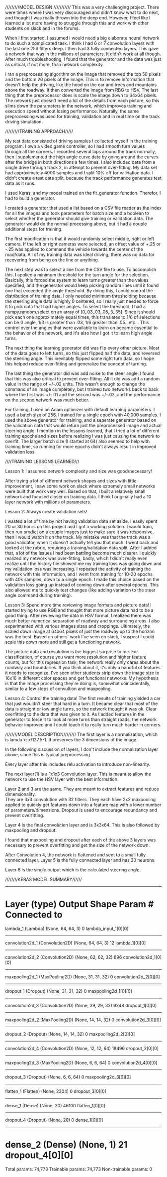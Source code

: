 /////////MODEL DESIGN ///////////
This was a very challenging project.  There were times where I was very discouraged and didn't know what to do next, and thought I was really thrown into the deep end.  However, I feel like I learned a lot more having to struggle through this and work with other students on slack and in the forums.

When I first started, I assumed I would need a big elaborate neural network to do such a complicated task.  I think I had 6 or 7 convolution layers with the last one 256 filters deep.  I then had 3 fully connected layers.  This gave a network that was in the millions of parameters.  It didn't work at all though.  After much troubleshooting, I found that the generator and the data was just as critical, if not more, than network complexity.  

I ran a preprocessing algorithm on the image that removed the top 50 pixels and the bottom 20 pixels of the image.  This is to remove information that doesn't help the driving, like the hood on the car and trees and mountains above the roadway.  It then converted the image from RBG to HSV.  The last thing that the preprocessor does is scale the image down to 64x64 pixels.  The network just doesn't need a lot of the details from each picture, so this slims down the parameters in the network, which improves training and execution speed without losing performance.  Naturally, the same preprocessing was used for training, validation and in real time on the track driving simulation.


/////////TRAINING APPROACH/////

My test data consisted of driving samples I collected myself in the training program.  I own a video game controller, so I had smooth turn values through all the corners.  I recorded several laps around the track normally, then I supplemented the high angle curve data by going around the curves after the bridge in both directions a few times.  I also included data from a single drive through track 2, in attempt to prevent over-fitting.  My data set had approximately 4000 samples and I split 10% off for validation data.  I didn't create a test data split, because the track performance generates test data as it runs.

I used Keras, and my model trained on the fit_generator function.  Therefor, I had to build a generator.

I created a generator that used a list based on a CSV file reader as the index for all the images and took parameters for batch size and a boolean to select whether the generator should give training or validation data.  The generator would do the normal processing above, but it had a couple additional steps for training.  

The first modification is that it would randomly select middle, right or left camera.  If the left or right cameras were selected, an offset value of +.25 or -.25 was applied to command the vehicle towards the center of the road/data.  All of my training data was ideal driving; there was no data for recovering from being on the line or anything.

The next step was to select a line from the CSV file to use.  To accomplish this, I applied a minimum threshold for the turn angle for the selection.  Basically, this forced the system to learn turns greater than the values specified, and the generator would keep picking random lines until it found one that exceeded the angle threshold.  By doing this, I could control the distribution of training data.  I only needed minimum thresholding because the steering angle data is highly 0 centered, so I really just needed to force it to pick data that had higher angles.  To select the threshold, I had a numpy.random.select on an array of [0,.03,.03,.05,.3,.35].  Since it should pick each one approximately equal times, this translates to 1/6 of selections can be 0 angle, 1/3 is greater than .03, 1/6 greater than .05...etc...  This control over the angles that were available to learn on became essential to the behavior of the network, and it's also how I got it to learn high angle turns.

The next thing the learning generator did was flip every other picture.  Most of the data goes to left turns, so this just flipped half the data, and reversed the steering angle.  This inevitably flipped some right turn data, so I hope this helped reduce over-fitting and generalize the concept of turning.

The last thing the generator did was add noise to the steer angle.  I found that this was also critical to prevent over-fitting.  All it did was add a random value in the range of +/-.02 units.  This wasn't enough to change the command of an image completely, but I trained two networks back to back where the first was +/-.01 and the second was +/-.02, and the performance on the second network was much better.

For training, I used an Adam optimizer with default learning parameters.  I used a batch size of 256.  I trained for a single epoch with 40,000 samples.  I used the above generator for training, and a seperate generator based on the validation data that would return just the preprocessed image and actual steering angle.  I mention in the lessons learned, that I tried a lot of different training epochs and sizes before realizing I was just causing the network to overfit.  The larger batch size (I started at 64) also seemed to help with training time, so running for more epochs didn't always result in improved validation loss.


////TRAINING LESSONS LEARNED///

Lesson 1: I assumed network complexity and size was good/necessary!

After trying a lot of different network shapes and sizes with little improvement, I saw some work on slack where extremely small networks were built that work very well.  Based on that, I built a relatively small network and focused closer on training data.  I think I originally had a 10 layer network with millions of parameters.

Lesson 2: Always create validation sets!

I wasted a lot of time by not having validation data set aside.  I easily spent 20 or 30 hours on this project and I got a working solution.  I would train, then run predict on a couple images just to make sure it was responsive, then I would watch it on the track.  My mistake was that the track was a good validator, when it doesn't actually tell you that much.
I went back and looked at the rubric, requiring a training/validation data split.  After I added that, a lot of the issues I had been battling become much clearer.  I quickly realized my network was over-fitting, badly, which I didn't really even realize until the history file showed me my training loss was going down and my validation loss was increasing.  I repeated the activity of training the network with this information, and I went from training for 10-20 epochs with 40k samples, down to a single epoch.  I made this choice based on the validation loss going up instead of coming down after several epochs.
This also allowed me to quickly test changes (like adding variation to the steer angle command during training).

Lesson 3: Spend more time reviewing image formats and picture data!
I started trying to use RGB and thought that more picture data had to be a good thing.  After reviewing the data in HSV format, I realized there was much better numerical separation of roadway and surrounding areas.  I also experimented with various images sizes and croppings.  Ultimately, the scaled down image at 64x64 pixels of just the roadway up to the horizon was the best.  Based on others' work I've seen on slack, I suspect I could scale this down more and still get a functioning network.

The picture data and resulution is the biggest surprise to me.  For classification, of course you want more resolution and higher feature counts, but for this regression task, the network really only cares about the roadway and boundaries.  If you think about it, it's only a handful of features it needs to recognize.  I've seen other students strip down the image size to 16x16 in different color spaces and get functional networks.  My hypothesis is that the image processing they're doing is, somewhat coincidentally, similar to a few steps of convultion and maxpooling.

Lesson 4: Control the training data!
The first results of training yielded a car that just wouldn't steer that hard in a turn.  It became clear that most of the data is straight or low angle turns, so the network thought it was ok.  Clear overfitting to the data that was given to it.  As I added features in the generator to force it to look at more turns than straight roads, the network behavior improved and I could teach it to really turn much harder in corners.



////////MODEL DESCRIPTION////////
The first layer is a normalization, which is lamda x: x/127.5-1.  It preserves the 3 dimensions of the image.

In the following discussion of layers, I don't include the normalization layer above, since this is typical preprocessing.

Every layer after this includes relu activation to introduce non-linearity.

The next layer(1) is a 1x1x3 Convolution layer.  This is meant to allow the network to use the HSV layer with the best information.

Layer 2 and 3 are the same.  They are meant to extract features and reduce dimensionality.  
They are 3x3 convolution with 32 filters.  They each have 2x2 maxpooling applied to quickly get features down into a feature map with a lower number of parameters/dimensions.  Dropout is used to encourage redundancy and prevent overfitting.

Layer 4 is the final convolution layer and is 3x3x64.  This is also followed by maxpooling and dropout.

I found that maxpooling and dropout after each of the above 3 layers was necessary to prevent overfitting and get the size of the network down.

After Convolution 4, the network is flattened and sent to a small fully connected layer.
Layer 5 is the fully connected layer and has 20 neurons.

Layer 6 is the single output which is the calculated steering angle.

////////KERAS MODEL SUMMARY//////
___________________________________________________________________________________________________
Layer (type)                     Output Shape          Param #     Connected to                     
====================================================================================================
lambda_1 (Lambda)                (None, 64, 64, 3)     0           lambda_input_1[0][0]             
____________________________________________________________________________________________________
convolution2d_1 (Convolution2D)  (None, 64, 64, 3)     12          lambda_1[0][0]                   
____________________________________________________________________________________________________
convolution2d_2 (Convolution2D)  (None, 62, 62, 32)    896         convolution2d_1[0][0]            
____________________________________________________________________________________________________
maxpooling2d_1 (MaxPooling2D)    (None, 31, 31, 32)    0           convolution2d_2[0][0]            
____________________________________________________________________________________________________
dropout_1 (Dropout)              (None, 31, 31, 32)    0           maxpooling2d_1[0][0]             
____________________________________________________________________________________________________
convolution2d_3 (Convolution2D)  (None, 29, 29, 32)    9248        dropout_1[0][0]                  
____________________________________________________________________________________________________
maxpooling2d_2 (MaxPooling2D)    (None, 14, 14, 32)    0           convolution2d_3[0][0]            
____________________________________________________________________________________________________
dropout_2 (Dropout)              (None, 14, 14, 32)    0           maxpooling2d_2[0][0]             
____________________________________________________________________________________________________
convolution2d_4 (Convolution2D)  (None, 12, 12, 64)    18496       dropout_2[0][0]                  
____________________________________________________________________________________________________
maxpooling2d_3 (MaxPooling2D)    (None, 6, 6, 64)      0           convolution2d_4[0][0]            
____________________________________________________________________________________________________
dropout_3 (Dropout)              (None, 6, 6, 64)      0           maxpooling2d_3[0][0]             
____________________________________________________________________________________________________
flatten_1 (Flatten)              (None, 2304)          0           dropout_3[0][0]                  
____________________________________________________________________________________________________
dense_1 (Dense)                  (None, 20)            46100       flatten_1[0][0]                  
____________________________________________________________________________________________________
dropout_4 (Dropout)              (None, 20)            0           dense_1[0][0]                    
____________________________________________________________________________________________________
dense_2 (Dense)                  (None, 1)             21          dropout_4[0][0]                  
====================================================================================================
Total params: 74,773
Trainable params: 74,773
Non-trainable params: 0
